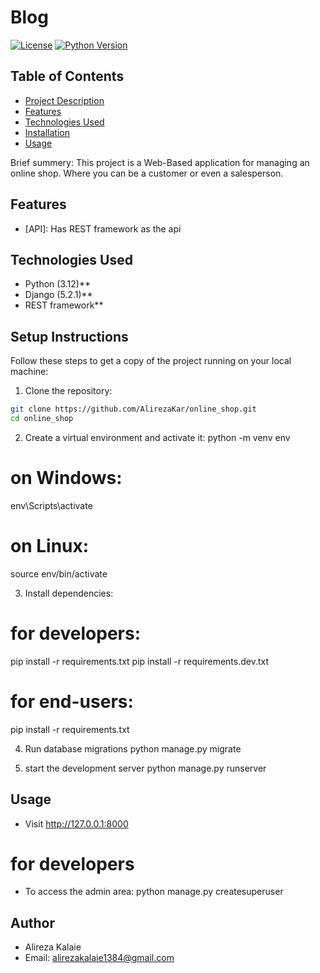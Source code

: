 # Blog 

[![License](https://img.shields.io/badge/license-MIT-blue.svg)](LICENSE) [![Python Version](https://img.shields.io/badge/python-3.x-blue.svg)]()

## Table of Contents
- [Project Description](#project-description)
- [Features](#features)
- [Technologies Used](#technologies-used)
- [Installation](#installation)
- [Usage](#usage)


Brief summery: This project is a Web-Based application for managing an online shop. Where you can be a customer 
or even a salesperson. 

## Features
- [API]: Has REST framework as the api 

## Technologies Used
- Python (3.12)**
- Django (5.2.1)**
- REST framework**

## Setup Instructions 

Follow these steps to get a copy of the project running on your local machine:

1. Clone the repository:
```bash
git clone https://github.com/AlirezaKar/online_shop.git
cd online_shop
```

2. Create a virtual environment and activate it:
python -m venv env
# on Windows: 
env\Scripts\activate
# on Linux:
source env/bin/activate

3. Install dependencies:
# for developers:
pip install -r requirements.txt
pip install -r requirements.dev.txt
# for end-users:
pip install -r requirements.txt

4. Run database migrations
python manage.py migrate

5. start the development server
python manage.py runserver

## Usage

- Visit http://127.0.0.1:8000
# for developers 
- To access the admin area: python manage.py createsuperuser 

## Author
- Alireza Kalaie
- Email: alirezakalaie1384@gmail.com

